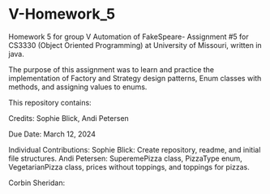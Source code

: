 # V-Homework_5
Homework 5 for group V
Automation of FakeSpeare- Assignment #5 for CS3330 (Object Oriented Programming) at University of Missouri, written in java.

The purpose of this assignment was to learn and practice the implementation of Factory and Strategy design patterns, Enum classes with methods, and assigning values to enums.

This repository contains:

Credits: Sophie Blick, Andi Petersen

Due Date: March 12, 2024

Individual Contributions: 
Sophie Blick: Create repository, readme, and initial file structures.
Andi Petersen: SuperemePizza class, PizzaType enum, VegetarianPizza class, prices without toppings, and toppings for pizzas.

Corbin Sheridan: